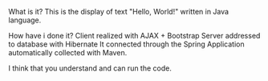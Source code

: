 What is it?
This is the display of text "Hello, World!" written in Java language.

How have i done it?
Client realized with AJAX + Bootstrap
Server addressed to database with Hibernate
It connected through the Spring
Application automatically collected with Maven.

I think that you understand and can run the code.


